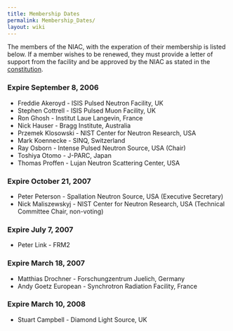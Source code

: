 ```yaml
---
title: Membership Dates
permalink: Membership_Dates/
layout: wiki
---
```


The members of the NIAC, with the experation of their membership is
listed below. If a member wishes to be renewed, they must provide a
letter of support from the facility and be approved by the NIAC as
stated in the [constitution](NIAC "wikilink").

### Expire September 8, 2006

-   Freddie Akeroyd - ISIS Pulsed Neutron Facility, UK
-   Stephen Cottrell - ISIS Pulsed Muon Facility, UK
-   Ron Ghosh - Institut Laue Langevin, France
-   Nick Hauser - Bragg Institute, Australia
-   Przemek Klosowski - NIST Center for Neutron Research, USA
-   Mark Koennecke - SINQ, Switzerland
-   Ray Osborn - Intense Pulsed Neutron Source, USA (Chair)
-   Toshiya Otomo - J-PARC, Japan
-   Thomas Proffen - Lujan Neutron Scattering Center, USA

### Expire October 21, 2007

-   Peter Peterson - Spallation Neutron Source, USA (Executive
    Secretary)
-   Nick Maliszewskyj - NIST Center for Neutron Research, USA (Technical
    Committee Chair, non-voting)

### Expire July 7, 2007

-   Peter Link - FRM2

### Expire March 18, 2007

-   Matthias Drochner - Forschungzentrum Juelich, Germany
-   Andy Goetz European - Synchrotron Radiation Facility, France

### Expire March 10, 2008

-   Stuart Campbell - Diamond Light Source, UK

